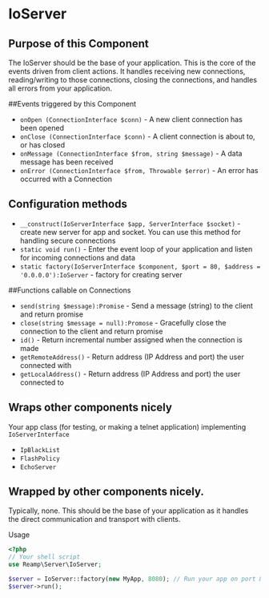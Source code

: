 # IoServer
## Purpose of this Component
The IoServer should be the base of your application. This is the core of the events driven from client actions. It handles receiving new connections, reading/writing to those connections, closing the connections, and handles all errors from your application.


##Events triggered by this Component
* `onOpen (ConnectionInterface $conn)` - A new client connection has been opened
* `onClose (ConnectionInterface $conn)` - A client connection is about to, or has closed
* `onMessage (ConnectionInterface $from, string $message)` - A data message has been received
* `onError (ConnectionInterface $from, Throwable $error)` - An error has occurred with a Connection

## Configuration methods
* `__construct(IoServerInterface $app, ServerInterface $socket)` - create new server for app and socket. You can use this method for handling secure connections 
* `static void run()` - Enter the event loop of your application and listen for incoming connections and data
* `static factory(IoServerInterface $component, $port = 80, $address = '0.0.0.0'):IoServer` - factory for creating server

##Functions callable on Connections
* `send(string $message):Promise` - Send a message (string) to the client and return promise
* `close(string $message = null):Promose` - Gracefully close the connection to the client and return promise
* `id()` - Return incremental number assigned when the connection is made
* `getRemoteAddress()` - Return address (IP Address and port) the user connected with
* `getLocalAddress()` - Return address (IP Address and port) the user connected to

## Wraps other components nicely
Your app class (for testing, or making a telnet application) implementing `IoServerInterface`
* `IpBlackList`
* `FlashPolicy`
* `EchoServer`

## Wrapped by other components nicely.

Typically, none. This should be the base of your application as it handles the direct communication and transport with clients.

Usage
```php
<?php
// Your shell script
use Reamp\Server\IoServer;

$server = IoServer::factory(new MyApp, 8080); // Run your app on port 8080
$server->run();
```